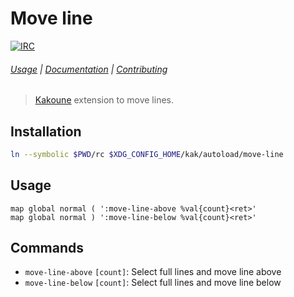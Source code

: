 # Move line

[![IRC][IRC Badge]][IRC]

###### [Usage](#usage) | [Documentation](#commands) | [Contributing](CONTRIBUTING)

> [Kakoune][] extension to move lines.

## Installation

``` sh
ln --symbolic $PWD/rc $XDG_CONFIG_HOME/kak/autoload/move-line
```

## Usage

``` kak
map global normal ( ':move-line-above %val{count}<ret>'
map global normal ) ':move-line-below %val{count}<ret>'
```

## Commands

- `move-line-above` `[count]`: Select full lines and move line above
- `move-line-below` `[count]`: Select full lines and move line below

[Kakoune]: http://kakoune.org
[IRC]: https://webchat.freenode.net?channels=kakoune
[IRC Badge]: https://img.shields.io/badge/IRC-%23kakoune-blue.svg
